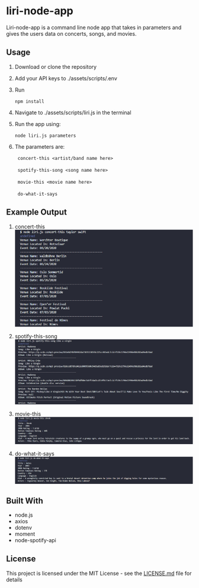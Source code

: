 # liri-node-app

Liri-node-app is a command line node app that takes in parameters and gives the users data on concerts, songs, and movies.

## Usage

1. Download or clone the repository
2. Add your API keys to ./assets/scripts/.env
3. Run
   ```
   npm install
   ```
4. Navigate to ./assets/scripts/liri.js in the terminal
5. Run the app using:
   ```
   node liri.js parameters
   ```
6. The parameters are:

   ```
    concert-this <artist/band name here>

    spotify-this-song <song name here>

    movie-this <movie name here>

    do-what-it-says
   ```

## Example Output

1. concert-this
   ![concert-this-image](assets/images/concert-this.png?raw=true 'concert-this-image')

2. spotify-this-song
   ![spotify-this-song-image](assets/images/spotify-this-song.png?raw=true 'spotify-this-song-image')

3. movie-this
   ![movie-this-image](assets/images/movie-this.png?raw=true 'movie-this-image')

4. do-what-it-says
   ![do-what-it-says-image](assets/images/do-what-it-says.png?raw=true 'do-what-it-says-image')

## Built With

- node.js
- axios
- dotenv
- moment
- node-spotify-api

## License

This project is licensed under the MIT License - see the [LICENSE.md](https://github.com/doanja/Recipe-Sluts/blob/master/LICENSE) file for details
